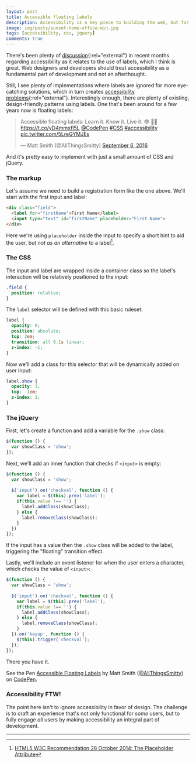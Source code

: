 ```yaml
---
layout: post
title: Accessible floating labels
description: Accessibility is a key piece to building the web, but for some reason using labels is considered unattractive. However, there's a design-friendly way to make accessible labels.
image: img/posts/sunset-home-office-min.jpg
tags: [accessibility, css, jquery]
comments: true
---
```


There's been plenty of [discussion](https://adactio.com/journal/10910){:rel="external"} in recent months regarding accessibility as it relates to the use of labels, which I think is great. Web designers and developers should treat accessibility as a fundamental part of development and not an afterthought.

Still, I see plenty of implementations where labels are ignored for more eye-catching solutions, which in turn creates [accessibility problems](https://medium.com/simple-human/always-use-a-label-a39ceab554e6){:rel="external"}. Interestingly enough, there are plenty of existing, design-friendly patterns using labels. One that's been around for a few years now is floating labels:

<div class="embed">
  <blockquote class="twitter-tweet tw-align-center" data-lang="en"><p lang="en" dir="ltr">Accessible floating labels: Learn it. Know it. Live it. 😎 🏄🏼 <a href="https://t.co/yD4mmxfl5L">https://t.co/yD4mmxfl5L</a> <a href="https://twitter.com/CodePen">@CodePen</a> <a href="https://twitter.com/hashtag/CSS?src=hash">#CSS</a> <a href="https://twitter.com/hashtag/accessibility?src=hash">#accessibility</a> <a href="https://t.co/5LreGYMJEs">pic.twitter.com/5LreGYMJEs</a></p>&mdash; Matt Smith (@AllThingsSmitty) <a href="https://twitter.com/AllThingsSmitty/status/773156583798927361">September 6, 2016</a></blockquote>
  <script async src="//platform.twitter.com/widgets.js" charset="utf-8"></script>
</div>
  
And it's pretty easy to implement with just a small amount of CSS and jQuery.


### The markup

Let's assume we need to build a registration form like the one above. We'll start with the first input and label:

```html
<div class="field">
  <label for="firstName">First Name</label>
  <input type="text" id="firstName" placeholder="First Name">
</div>
```

Here we're using `placeholder` inside the input to specify a short hint to aid the user, but _not as an alternative_ to a label[^fn-footnote_1].


### The CSS

The input and label are wrapped inside a container class so the label's interaction will be relatively positioned to the input:

```css
.field {
  position: relative;
}
```

The `label` selector will be defined with this basic ruleset:

```css
label {
  opacity: 0;
  position: absolute;
  top: 2em;
  transition: all 0.1s linear;
  z-index: -1;
}
```

Now we'll add a class for this selector that will be dynamically added on user input:

```css
label.show {
  opacity: 1;
  top: -1em;
  z-index: 1;
}
```


### The jQuery

First, let's create a function and add a variable for the `.show` class:

```javascript
$(function () {
  var showClass = 'show';
});
```

Next, we'll add an inner function that checks if `<input>` is empty:

```javascript
$(function () {
  var showClass = 'show';
  
  $('input').on('checkval', function () {
    var label = $(this).prev('label');
    if(this.value !== '') {
      label.addClass(showClass);
    } else {
      label.removeClass(showClass);
    }
  })
});
```

If the input has a value then the `.show` class will be added to the label, triggering the "floating" transition effect.

Lastly, we'll include an event listener for when the user enters a character, which checks the value of `<input>`:

```javascript
$(function () {
  var showClass = 'show';
  
  $('input').on('checkval', function () {
    var label = $(this).prev('label');
    if(this.value !== '') {
      label.addClass(showClass);
    } else {
      label.removeClass(showClass);
    }
  }).on('keyup', function () {
    $(this).trigger('checkval');
  });
});
```

There you have it.

<div class="embed">
  <p data-height="600" data-theme-id="0" data-slug-hash="VjykOz" data-default-tab="result" data-user="AllThingsSmitty" data-embed-version="2" class="codepen">See the Pen <a href="http://codepen.io/AllThingsSmitty/pen/VjykOz/">Accessible Floating Labels</a> by Matt Smith (<a href="http://codepen.io/AllThingsSmitty">@AllThingsSmitty</a>) on <a href="http://codepen.io">CodePen</a>.</p>
  <script async src="//assets.codepen.io/assets/embed/ei.js"></script>
</div>


### Accessibility FTW!

The point here isn't to ignore accessibility in favor of design. The challenge is to craft an experience that's not only functional for _some_ users, but to fully engage _all_ users by making accessibility an integral part of development.

-----

[^fn-footnote_1]: [HTML5 W3C Recommendation 28 October 2014: The Placeholder Attribute](https://www.w3.org/TR/html5/forms.html#the-placeholder-attribute)